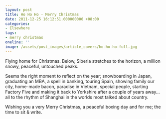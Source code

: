 ```yaml
---
layout: post
title: Ho Ho Ho - Merry Christmas
date: 2011-12-25 16:12:51.000000000 +08:00
categories:
- Elsewhere
tags:
- merry christmas
oneline: ''
image: /assets/post_images/article_covers/ho-ho-ho-full.jpg
---
```

Flying home for Christmas. Below, Siberia stretches to the horizon, a million snowy, peaceful, untouched peaks.

Seems the right moment to reflect on the year; snowboarding in Japan, graduating an MBA, a spell in banking, touring Spain, showing family our city, home-made bacon, paradise in Vietnam, special people, starting Factory Five and making it back to Yorkshire after a couple of years away... all to the rhythm of Shanghai in the worlds most talked about country.

Wishing you a very Merry Christmas, a peaceful boxing day and for me; the time to sit & write.